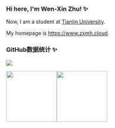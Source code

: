 ### Hi here, I'm Wen-Xin Zhu! ✨ 

Now, I am a student at [Tianjin University](https://www.tju.edu.cn).

My homepage is https://www.zxmh.cloud.



### GitHub数据统计 ✨ 

![](https://komarev.com/ghpvc/?username=wenxin-zhu&color=blue)

<img align="center" height="137px" src="https://github-readme-stats.vercel.app/api?username=wenxin-zhu&hide_title=true&hide_border=true&show_icons=false&include_all_commits=true&line_height=21&bg_color=0,EC6C6C,FFD479,FFFC79,73FA79&theme=graywhite&locale=cn" /><img align="center" height="137px" src="https://github-readme-stats.vercel.app/api/top-langs/?username=wenxin-zhu&hide_title=true&hide_border=true&layout=compact&bg_color=0,73FA79,73FDFF,D783FF&theme=graywhite&locale=cn" />

